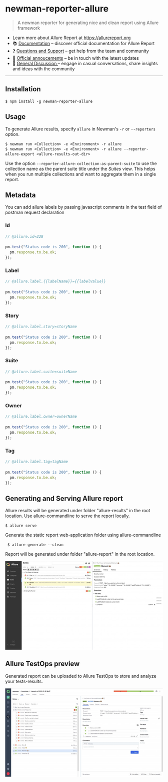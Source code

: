 # newman-reporter-allure

> A newman reporter for generating nice and clean report using Allure framework

<!--<img src="https://allurereport.org/public/img/allure-report.svg" alt="Allure Report logo" style="float: right" />-->

- Learn more about Allure Report at https://allurereport.org
- 📚 [Documentation](https://allurereport.org/docs/) – discover official documentation for Allure Report
- ❓ [Questions and Support](https://github.com/orgs/allure-framework/discussions/categories/questions-support) – get help from the team and community
- 📢 [Official annoucements](https://github.com/orgs/allure-framework/discussions/categories/announcements) – be in touch with the latest updates
- 💬 [General Discussion ](https://github.com/orgs/allure-framework/discussions/categories/general-discussion) – engage in casual conversations, share insights and ideas with the community

---

## Installation

```console
$ npm install -g newman-reporter-allure
```

## Usage

To generate Allure results, specify `allure` in Newman's `-r` or `--reporters` option.

```console
$ newman run <Collection> -e <Environment> -r allure
$ newman run <Collection> -e <Environment> -r allure --reporter-allure-export <allure-results-out-dir>
```

Use the option `--reporter-allure-collection-as-parent-suite` to use the collection name as the parent suite title under the _Suites_ view. This helps when you run multiple collections and want to aggregate them in a single report.

## Metadata

You can add allure labels by passing javascript comments in the test field of postman request declaration

### Id

```javascript
// @allure.id=228

pm.test("Status code is 200", function () {
  pm.response.to.be.ok;
});
```

### Label

```javascript
// @allure.label.{{labelName}}={{labelValue}}

pm.test("Status code is 200", function () {
  pm.response.to.be.ok;
});
```

### Story

```javascript
// @allure.label.story=storyName

pm.test("Status code is 200", function () {
  pm.response.to.be.ok;
});
```

### Suite

```javascript
// @allure.label.suite=suiteName

pm.test("Status code is 200", function () {
  pm.response.to.be.ok;
});
```

### Owner

```javascript
// @allure.label.owner=ownerName

pm.test("Status code is 200", function () {
  pm.response.to.be.ok;
});
```

### Tag

```javascript
// @allure.label.tag=tagName

pm.test("Status code is 200", function () {
  pm.response.to.be.ok;
});
```

## Generating and Serving Allure report

Allure results will be generated under folder "allure-results" in the root location.
Use allure-commandline to serve the report locally.

```console
$ allure serve
```

Generate the static report web-application folder using allure-commandline

```console
 $ allure generate --clean
```

Report will be generated under folder "allure-report" in the root location.

![Report-screenshot](./report-preview.jpg)

## Allure TestOps preview

Generated report can be uploaded to Allure TestOps to store and analyze your tests-results.

![TestOps-screenshot](./testops-preview.jpg)
